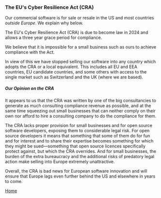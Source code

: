 ### The EU's Cyber Resilience Act (CRA)

Our commercial software is for sale or resale in the US and most
countries _outside Europe_. We explain why below.

The EU's Cyber Resilience Act (CRA) is due to become law in 2024 and allows
a three year grace period for compliance.

We believe that it is impossible for a small business such as ours to
achieve compliance with the Act.

In view of this we have stopped selling our software into any country which
adopts the CRA or a local equivalent. This includes all EU and EEA
countries, EU candidate countries, and some others with access to the single
market such as Switzerland and the UK (where we are based).

##### Our Opinion on the CRA

It appears to us that the CRA was written by one of the big
consultancies to generate as much consulting compliance revenue as
possible, and at the same time squeezing out small businesses that can
neither comply on their own nor afford to hire a consulting company to
do the compliance for them.

The CRA lacks proper provision for small businesses and for open source
software developers, exposing them to considerable legal risk. For open
source developers it means that something that some of them do for fun
and for interest and to share their expertise becomes something for
which they might be sued—something that open source licences
specifically protect against, but which the CRA overrides. And for small
businesses, the burden of the extra bureaucracy and the additional risks
of predatory legal action make selling into Europe extremely
unattractive.

Overall, the CRA is bad news for European software innovation and will
ensure that Europe lags even further behind the US and elsewhere in
years to come.

[Home](index.md)

